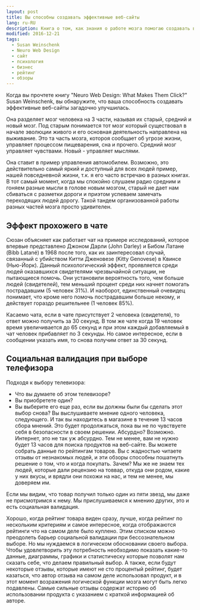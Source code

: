 ```yaml
---
layout: post
title: Вы способны создавать эффективные веб-сайты
lang: ru-RU
description: Книга о том, как знания о работе мозга помогаю создавать высоко эффективные сайты
modified: 2016-12-21
tags:
  - Susan Weinschenk
  - Neuro Web Design
  - сайт
  - психология
  - бизнес
  - рейтинг
  - обзоры
---
```

Когда вы прочтете книгу "Neuro Web Design: What Makes Them Click?" Susan Weinschenk, вы обнаружите,
что ваша способность создавать эффективные веб-сайты загадочно улучшилась.
<!--more-->

Она разделяет мозг человека на 3 части, называя их старый, средний и новый мозг. Под старым понимается тот
мозг который существовал в начале эволюции живого и его основная деятельность направлена на выживание.
Это та часть мозга, котороя сообщает об угрозе жизни, управляет процессом пищеварения, сна и прочего.
Средний мозг управляет чувствами. Новый - управляет мыслями.

Она ставит в пример управления автомобилем. Возможно, это действительно самый яркий и доступный для всех людей
пример, нашей повседневной жизни, т.к. я его часто встречаю в разных книгах. В тот самый момент, когда мы спокойно
слушаем радио средним и гоняем разные мысли в голове новым мозгом, старый не дает нам сбиваться с разметки дороги
и приэтом успеваем замечать переходящих людей дорогу. Такой тандем организованной работы разных
частей мозга просто удивителен.

## Эффект прохожего в чате
Сюзан объясняет как работает чат на примере исследований, которое впервые представлено Джоном Дарли (John Darley) и
Бибом Латане (Bibb Latané) в 1968 после того, как их заинтересовал случай, связанный с убийством Китти Дженовезе
(Kitty Genovese) в Квинсе (Нью-Йорк). Данный психологический эффект, проявляется среди людей оказавшихся свидетелями
чрезвычайной ситуации, не пытающиеся помочь. Они установили вероятность того, чем больше людей (свидетелей),
тем меньший процент среди них начнет помогать пострадавшим (5 человек 31%). И наоборот, единственный очевидец понимает,
что кроме него помочь пострадавшим больше некому, и действует гораздо решительнее (1 человек 85%).

Касаемо чата, если в чате присутствует 2 человека (свидетеля), то ответ можно получить за 30 секунд. В том же чате
когда 19 человек время увеличивается до 65 секунд и при этом каждый добавляемый в чат человек прибавляет по 3 секунды.
Но самое интересное, если в сообщении указать имя, то снова получим ответ за 30 секунд.
 
## Социальная валидация при выборе телефизора
Подходя к выбору телевизора:

  - Что вы думаете об этом телевизоре?
  - Вы приобретете один?
  - Вы выберите его еще раз, если вы должны были бы сделать этот выбор снова?
Вы выслушиваете мнение одного человека, следующего. И так вы находитесь в магазине в течение 13 часов сбора мнений.
Это будет продолжаться, пока вы не по чувствуете себя в безопасности в своем решении.
Абсурдно? Возможно. Интернет, это не так уж абсурдно. Тем не менее, вам не нужно будет 13 часов для поиска продуктов
на веб-сайте. Вы можете собрать данные по рейтингам товаров. Вы с жадностью читаете отзывы от незнакомых людей,
и эти обзоры способны пошатнуть решение о том, что и когда покупать. Зачем? Мы же не знаем тех людей,
которые дали рецензию на товвар, откуда они родом, какие у них вкусы, и врядли они похожи на нас, и тем не менее,
мы доверяем им.

Если мы видим, что товар получил только один из пяти звезд, мы даже не присмотримся к нему.
Мы прислушиваемся к мнению других, это и есть социальная валидация.

Хорошо, когда рейтинг товара виден сразу, лучше, когда рейтинг по нескольким критериям и самое интересное, когда
отображаются рейтинги что на самом деле было куплено. Этим списком можно преодолеть барьер социальной валидации при
бессознательном выборе. Но мы нуждаемся в логическом обосновании своего выбора. Чтобы удовлетворить эту потребность
необходимо показать какие-то данные, диаграммы, графики и статистическу которые позволят нам сказать себе, что делаем
правильный выбор. А также, если будут некоторые отзывы, которые имеют не сто процентый рейтинг, будет казаться,
что автор отзыва на самом деле использовал продукт, и в этот момент возражения логической функции мозга могут
быть легко подавлены. Самые сильные отзывы содержат историю об использовании продукта с указанием с краткой информацией
об авторе.
